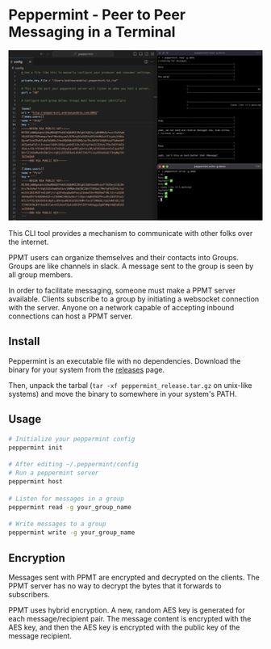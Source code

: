 
# Peppermint - Peer to Peer Messaging in a Terminal

![Example](example.png)

This CLI tool provides a mechanism to communicate with other folks over the internet.

PPMT users can organize themselves and their contacts into Groups.
Groups are like channels in slack.
A message sent to the group is seen by all group members.

In order to facilitate messaging, someone must make a PPMT server available.
Clients subscribe to a group by initiating a websocket connection with the server.
Anyone on a network capable of accepting inbound connections can host a PPMT server.

## Install

Peppermint is an executable file with no dependencies.
Download the binary for your system from the
[releases](https://github.com/andrew-candela/peppermint/releases) page.

Then, unpack the tarbal (`tar -xf peppermint_release.tar.gz` on unix-like systems)
and move the binary to somewhere in your system's PATH.

## Usage

```bash
# Initialize your peppermint config
peppermint init

# After editing ~/.peppermint/config
# Run a peppermint server
peppermint host

# Listen for messages in a group
peppermint read -g your_group_name

# Write messages to a group
peppermint write -g your_group_name
```

## Encryption

Messages sent with PPMT are encrypted and decrypted on the clients.
The PPMT server has no way to decrypt the bytes that it forwards to subscribers.

PPMT uses hybrid encryption.
A new, random AES key is generated for each message/recipient pair.
The message content is encrypted with the AES key, and then the AES key
is encrypted with the public key of the message recipient.
